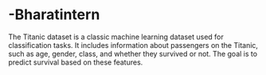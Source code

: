 # -Bharatintern
The Titanic dataset is a classic machine learning dataset used for classification tasks. It includes information about passengers on the Titanic, such as age, gender, class, and whether they survived or not. The goal is to predict survival based on these features.
